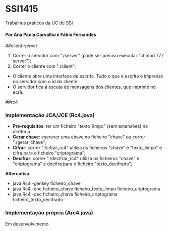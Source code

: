 # SSI1415
Trabalhos práticos da UC de SSI 

#### Por Ana Paula Carvalho e Fábio Fernandes

##client-server
1. Correr o servidor com "./server" (pode ser preciso executar "chmod 777 server");
2. Correr o cliente com "./client";

- O cliente abre uma interface de escrita. Tudo o que é escrito é impresso no servidor com o id do cliente.
- O servidor fica à escuta de mensagens dos clientes, que imprime no ecrã.

##rc4

### Implementação JCA/JCE (Rc4.java)
- **Pré-requisitos**: ter um ficheiro "texto_limpo" (sem extensões) na diretoria.
- **Gerar chave**: escrever uma chave no ficheiro "chave" ou correr "./gerar_chave";
- **Cifrar**: correr "./cifrar_rc4" utiliza os ficheiros "chave" e "texto_limpo" e cifra para o ficheiro "criptograma";
- **Decifrar**: correr "./decifrar_rc4" utiliza os ficheiros "chave" e "criptograma" e decifra para o ficheiro "texto_decifrado";

**Alternativa**:
* java Rc4 -genkey ficheiro_chave
* java Rc4 -enc ficheiro_chave ficheiro_texto_limpo ficheiro_criptograma
* java Rc4 -dec ficheiro_chave ficheiro_criptograma ficheiro_texto_decifrado


### Implementação própria (Arc4.java)
Em desenvolvimento
